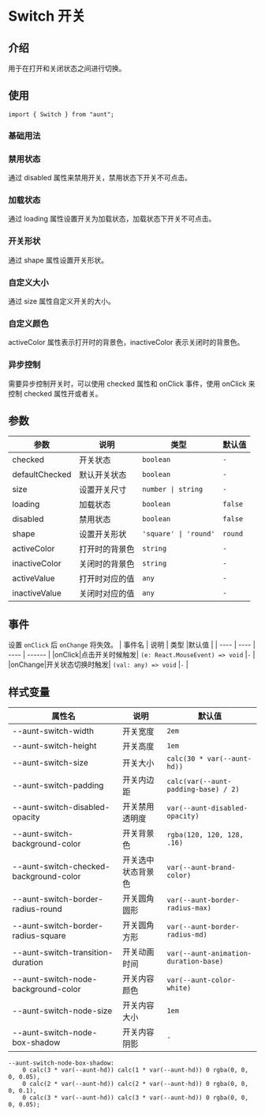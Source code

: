 # Switch 开关

<code hidden="hidden" src="./demos/demo.tsx"></code>

## 介绍

用于在打开和关闭状态之间进行切换。

## 使用

```tsx
import { Switch } from "aunt";
```

### 基础用法

<code src="./demos/demo-base.tsx"></code>

### 禁用状态

通过 disabled 属性来禁用开关，禁用状态下开关不可点击。
<code src="./demos/demo-disabled.tsx"></code>

### 加载状态

通过 loading 属性设置开关为加载状态，加载状态下开关不可点击。
<code src="./demos/demo-loading.tsx"></code>

### 开关形状

通过 shape 属性设置开关形状。
<code src="./demos/demo-shape.tsx"></code>

### 自定义大小

通过 size 属性自定义开关的大小。
<code src="./demos/demo-size.tsx"></code>

### 自定义颜色

activeColor 属性表示打开时的背景色，inactiveColor 表示关闭时的背景色。
<code src="./demos/demo-color.tsx"></code>

### 异步控制

需要异步控制开关时，可以使用 checked 属性和 onClick 事件，使用 onClick 来控制 checked 属性开或者关。
<code src="./demos/demo-async.tsx"></code>

## 参数

| 参数           | 说明           | 类型                  | 默认值  |
| -------------- | -------------- | --------------------- | ------- |
| checked        | 开关状态       | `boolean`             | `-`     |
| defaultChecked | 默认开关状态   | `boolean`             | `-`     |
| size           | 设置开关尺寸   | `number \| string`    | `-`     |
| loading        | 加载状态       | `boolean`             | `false` |
| disabled       | 禁用状态       | `boolean`             | `false` |
| shape          | 设置开关形状   | `'square' \| 'round'` | `round` |
| activeColor    | 打开时的背景色 | `string`              | `-`     |
| inactiveColor  | 关闭时的背景色 | `string`              | `-`     |
| activeValue    | 打开时对应的值 | `any`                 | `-`     |
| inactiveValue  | 关闭时对应的值 | `any`                 | `-`     |

## 事件

设置 `onClick` 后 `onChange` 将失效。
| 事件名 | 说明 | 类型 |默认值 |
| ---- | ---- | ---- | ------ |
|onClick|点击开关时候触发| `(e: React.MouseEvent) => void` |`-` |
|onChange|开关状态切换时触发| `(val: any) => void` |`-` |

## 样式变量

| 属性名                                 | 说明               | 默认值                                |
| -------------------------------------- | ------------------ | ------------------------------------- |
| --aunt-switch-width                    | 开关宽度           | `2em`                                 |
| --aunt-switch-height                   | 开关高度           | `1em`                                 |
| --aunt-switch-size                     | 开关大小           | `calc(30 * var(--aunt-hd))`           |
| --aunt-switch-padding                  | 开关内边距         | `calc(var(--aunt-padding-base) / 2)`  |
| --aunt-switch-disabled-opacity         | 开关禁用透明度     | `var(--aunt-disabled-opacity)`        |
| --aunt-switch-background-color         | 开关背景色         | `rgba(120, 120, 128, .16)`            |
| --aunt-switch-checked-background-color | 开关选中状态背景色 | `var(--aunt-brand-color)`             |
| --aunt-switch-border-radius-round      | 开关圆角圆形       | `var(--aunt-border-radius-max)`       |
| --aunt-switch-border-radius-square     | 开关圆角方形       | `var(--aunt-border-radius-md)`        |
| --aunt-switch-transition-duration      | 开关动画时间       | `var(--aunt-animation-duration-base)` |
| --aunt-switch-node-background-color    | 开关内容颜色       | `var(--aunt-color-white)`             |
| --aunt-switch-node-size                | 开关内容大小       | `1em`                                 |
| --aunt-switch-node-box-shadow          | 开关内容阴影       | `-`                                   |

```less
--aunt-switch-node-box-shadow:
    0 calc(3 * var(--aunt-hd)) calc(1 * var(--aunt-hd)) 0 rgba(0, 0, 0, 0.05),
    0 calc(2 * var(--aunt-hd)) calc(2 * var(--aunt-hd)) 0 rgba(0, 0, 0, 0.1),
    0 calc(3 * var(--aunt-hd)) calc(3 * var(--aunt-hd)) 0 rgba(0, 0, 0, 0.05);
```
